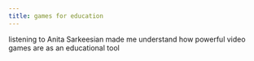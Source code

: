 ```yaml
---
title: games for education
---
```


listening to Anita Sarkeesian made me understand how powerful video
games are as an educational tool
